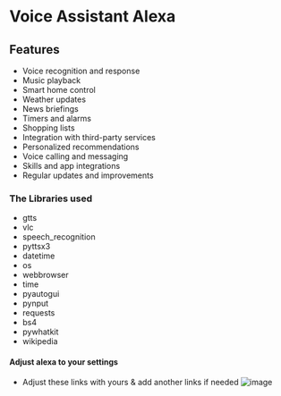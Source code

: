 # Voice Assistant Alexa

## Features

- Voice recognition and response
- Music playback
- Smart home control
- Weather updates
- News briefings
- Timers and alarms
- Shopping lists
- Integration with third-party services
- Personalized recommendations
- Voice calling and messaging
- Skills and app integrations
- Regular updates and improvements

### The Libraries used 
- gtts
- vlc
- speech_recognition
- pyttsx3
- datetime
- os
- webbrowser
- time
- pyautogui
- pynput
- requests
- bs4
- pywhatkit
- wikipedia
 
#### Adjust alexa to your settings
- Adjust these links with yours & add another links if needed
 ![image](https://github.com/user-attachments/assets/5b94534f-a107-44cf-91cc-2a5801f1f16a)






